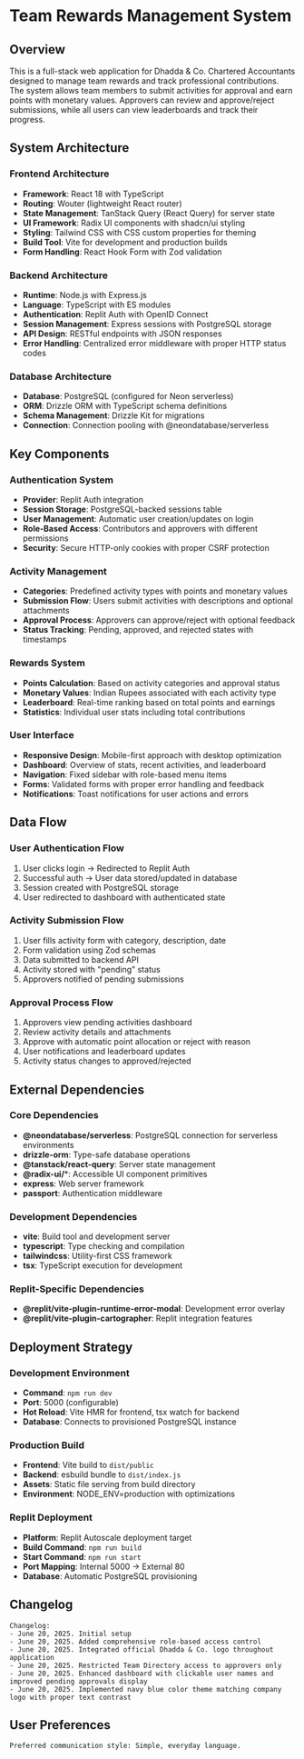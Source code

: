 # Team Rewards Management System

## Overview

This is a full-stack web application for Dhadda & Co. Chartered Accountants designed to manage team rewards and track professional contributions. The system allows team members to submit activities for approval and earn points with monetary values. Approvers can review and approve/reject submissions, while all users can view leaderboards and track their progress.

## System Architecture

### Frontend Architecture
- **Framework**: React 18 with TypeScript
- **Routing**: Wouter (lightweight React router)
- **State Management**: TanStack Query (React Query) for server state
- **UI Framework**: Radix UI components with shadcn/ui styling
- **Styling**: Tailwind CSS with CSS custom properties for theming
- **Build Tool**: Vite for development and production builds
- **Form Handling**: React Hook Form with Zod validation

### Backend Architecture
- **Runtime**: Node.js with Express.js
- **Language**: TypeScript with ES modules
- **Authentication**: Replit Auth with OpenID Connect
- **Session Management**: Express sessions with PostgreSQL storage
- **API Design**: RESTful endpoints with JSON responses
- **Error Handling**: Centralized error middleware with proper HTTP status codes

### Database Architecture
- **Database**: PostgreSQL (configured for Neon serverless)
- **ORM**: Drizzle ORM with TypeScript schema definitions
- **Schema Management**: Drizzle Kit for migrations
- **Connection**: Connection pooling with @neondatabase/serverless

## Key Components

### Authentication System
- **Provider**: Replit Auth integration
- **Session Storage**: PostgreSQL-backed sessions table
- **User Management**: Automatic user creation/updates on login
- **Role-Based Access**: Contributors and approvers with different permissions
- **Security**: Secure HTTP-only cookies with proper CSRF protection

### Activity Management
- **Categories**: Predefined activity types with points and monetary values
- **Submission Flow**: Users submit activities with descriptions and optional attachments
- **Approval Process**: Approvers can approve/reject with optional feedback
- **Status Tracking**: Pending, approved, and rejected states with timestamps

### Rewards System
- **Points Calculation**: Based on activity categories and approval status
- **Monetary Values**: Indian Rupees associated with each activity type
- **Leaderboard**: Real-time ranking based on total points and earnings
- **Statistics**: Individual user stats including total contributions

### User Interface
- **Responsive Design**: Mobile-first approach with desktop optimization
- **Dashboard**: Overview of stats, recent activities, and leaderboard
- **Navigation**: Fixed sidebar with role-based menu items
- **Forms**: Validated forms with proper error handling and feedback
- **Notifications**: Toast notifications for user actions and errors

## Data Flow

### User Authentication Flow
1. User clicks login → Redirected to Replit Auth
2. Successful auth → User data stored/updated in database
3. Session created with PostgreSQL storage
4. User redirected to dashboard with authenticated state

### Activity Submission Flow
1. User fills activity form with category, description, date
2. Form validation using Zod schemas
3. Data submitted to backend API
4. Activity stored with "pending" status
5. Approvers notified of pending submissions

### Approval Process Flow
1. Approvers view pending activities dashboard
2. Review activity details and attachments
3. Approve with automatic point allocation or reject with reason
4. User notifications and leaderboard updates
5. Activity status changes to approved/rejected

## External Dependencies

### Core Dependencies
- **@neondatabase/serverless**: PostgreSQL connection for serverless environments
- **drizzle-orm**: Type-safe database operations
- **@tanstack/react-query**: Server state management
- **@radix-ui/***: Accessible UI component primitives
- **express**: Web server framework
- **passport**: Authentication middleware

### Development Dependencies
- **vite**: Build tool and development server
- **typescript**: Type checking and compilation
- **tailwindcss**: Utility-first CSS framework
- **tsx**: TypeScript execution for development

### Replit-Specific Dependencies
- **@replit/vite-plugin-runtime-error-modal**: Development error overlay
- **@replit/vite-plugin-cartographer**: Replit integration features

## Deployment Strategy

### Development Environment
- **Command**: `npm run dev`
- **Port**: 5000 (configurable)
- **Hot Reload**: Vite HMR for frontend, tsx watch for backend
- **Database**: Connects to provisioned PostgreSQL instance

### Production Build
- **Frontend**: Vite build to `dist/public`
- **Backend**: esbuild bundle to `dist/index.js`
- **Assets**: Static file serving from build directory
- **Environment**: NODE_ENV=production with optimizations

### Replit Deployment
- **Platform**: Replit Autoscale deployment target
- **Build Command**: `npm run build`
- **Start Command**: `npm run start`
- **Port Mapping**: Internal 5000 → External 80
- **Database**: Automatic PostgreSQL provisioning

## Changelog

```
Changelog:
- June 20, 2025. Initial setup
- June 20, 2025. Added comprehensive role-based access control
- June 20, 2025. Integrated official Dhadda & Co. logo throughout application
- June 20, 2025. Restricted Team Directory access to approvers only
- June 20, 2025. Enhanced dashboard with clickable user names and improved pending approvals display
- June 20, 2025. Implemented navy blue color theme matching company logo with proper text contrast
```

## User Preferences

```
Preferred communication style: Simple, everyday language.
```
